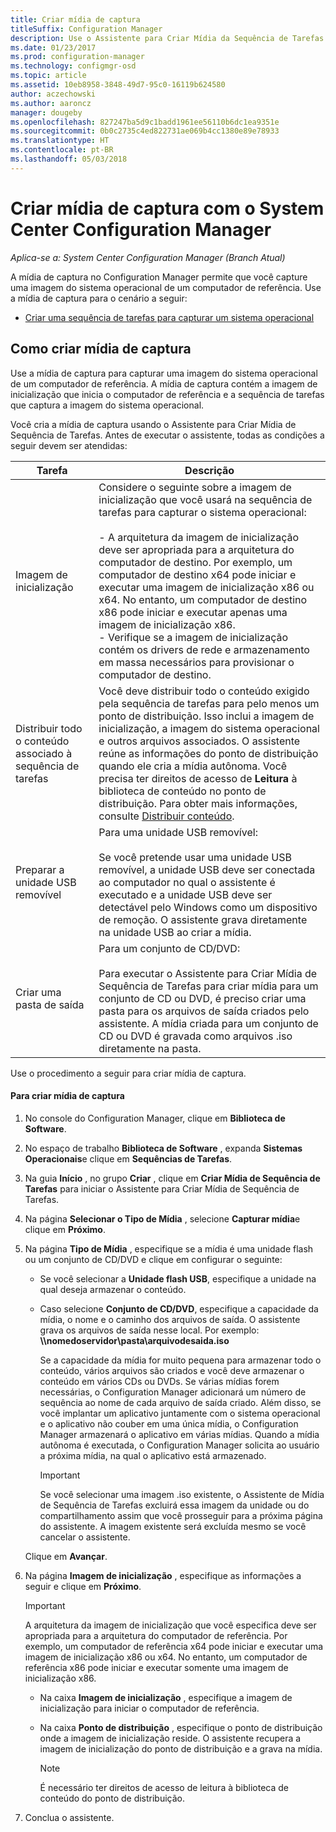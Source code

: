 ```yaml
---
title: Criar mídia de captura
titleSuffix: Configuration Manager
description: Use o Assistente para Criar Mídia da Sequência de Tarefas para criar mídia de captura no Configuration Manager, a fim de capturar uma imagem do sistema operacional de um computador de referência.
ms.date: 01/23/2017
ms.prod: configuration-manager
ms.technology: configmgr-osd
ms.topic: article
ms.assetid: 10eb8958-3848-49d7-95c0-16119b624580
author: aczechowski
ms.author: aaroncz
manager: dougeby
ms.openlocfilehash: 827247ba5d9c1badd1961ee56110b6dc1ea9351e
ms.sourcegitcommit: 0b0c2735c4ed822731ae069b4cc1380e89e78933
ms.translationtype: HT
ms.contentlocale: pt-BR
ms.lasthandoff: 05/03/2018
---
```

# <a name="create-capture-media-with-system-center-configuration-manager"></a>Criar mídia de captura com o System Center Configuration Manager

*Aplica-se a: System Center Configuration Manager (Branch Atual)*

A mídia de captura no Configuration Manager permite que você capture uma imagem do sistema operacional de um computador de referência. Use a mídia de captura para o cenário a seguir:  

-   [Criar uma sequência de tarefas para capturar um sistema operacional](create-a-task-sequence-to-capture-an-operating-system.md)  

##  <a name="BKMK_CreateCaptureMedia"></a> Como criar mídia de captura  
 Use a mídia de captura para capturar uma imagem do sistema operacional de um computador de referência. A mídia de captura contém a imagem de inicialização que inicia o computador de referência e a sequência de tarefas que captura a imagem do sistema operacional.

Você cria a mídia de captura usando o Assistente para Criar Mídia de Sequência de Tarefas. Antes de executar o assistente, todas as condições a seguir devem ser atendidas:  

|Tarefa|Descrição|  
|----------|-----------------|  
|Imagem de inicialização|Considere o seguinte sobre a imagem de inicialização que você usará na sequência de tarefas para capturar o sistema operacional:<br /><br /> -   A arquitetura da imagem de inicialização deve ser apropriada para a arquitetura do computador de destino. Por exemplo, um computador de destino x64 pode iniciar e executar uma imagem de inicialização x86 ou x64. No entanto, um computador de destino x86 pode iniciar e executar apenas uma imagem de inicialização x86.<br />-   Verifique se a imagem de inicialização contém os drivers de rede e armazenamento em massa necessários para provisionar o computador de destino.|  
|Distribuir todo o conteúdo associado à sequência de tarefas|Você deve distribuir todo o conteúdo exigido pela sequência de tarefas para pelo menos um ponto de distribuição. Isso inclui a imagem de inicialização, a imagem do sistema operacional e outros arquivos associados. O assistente reúne as informações do ponto de distribuição quando ele cria a mídia autônoma. Você precisa ter direitos de acesso de **Leitura** à biblioteca de conteúdo no ponto de distribuição.  Para obter mais informações, consulte [Distribuir conteúdo](../../core/servers/deploy/configure/deploy-and-manage-content.md#bkmk_distribute).|  
|Preparar a unidade USB removível|Para uma unidade USB removível:<br /><br /> Se você pretende usar uma unidade USB removível, a unidade USB deve ser conectada ao computador no qual o assistente é executado e a unidade USB deve ser detectável pelo Windows como um dispositivo de remoção. O assistente grava diretamente na unidade USB ao criar a mídia.|  
|Criar uma pasta de saída|Para um conjunto de CD/DVD:<br /><br /> Para executar o Assistente para Criar Mídia de Sequência de Tarefas para criar mídia para um conjunto de CD ou DVD, é preciso criar uma pasta para os arquivos de saída criados pelo assistente. A mídia criada para um conjunto de CD ou DVD é gravada como arquivos .iso diretamente na pasta.|  

 Use o procedimento a seguir para criar mídia de captura.  

#### <a name="to-create-capture-media"></a>Para criar mídia de captura  

1.  No console do Configuration Manager, clique em **Biblioteca de Software**.  

2.  No espaço de trabalho **Biblioteca de Software** , expanda **Sistemas Operacionais**e clique em **Sequências de Tarefas**.  

3.  Na guia **Início** , no grupo **Criar** , clique em **Criar Mídia de Sequência de Tarefas** para iniciar o Assistente para Criar Mídia de Sequência de Tarefas.  

4.  Na página **Selecionar o Tipo de Mídia** , selecione **Capturar mídia**e clique em **Próximo**.  

5.  Na página **Tipo de Mídia** , especifique se a mídia é uma unidade flash ou um conjunto de CD/DVD e clique em configurar o seguinte:  

    -   Se você selecionar a **Unidade flash USB**, especifique a unidade na qual deseja armazenar o conteúdo.  

    -   Caso selecione **Conjunto de CD/DVD**, especifique a capacidade da mídia, o nome e o caminho dos arquivos de saída. O assistente grava os arquivos de saída nesse local. Por exemplo: **\\\nomedoservidor\pasta\arquivodesaida.iso**  

         Se a capacidade da mídia for muito pequena para armazenar todo o conteúdo, vários arquivos são criados e você deve armazenar o conteúdo em vários CDs ou DVDs. Se várias mídias forem necessárias, o Configuration Manager adicionará um número de sequência ao nome de cada arquivo de saída criado. Além disso, se você implantar um aplicativo juntamente com o sistema operacional e o aplicativo não couber em uma única mídia, o Configuration Manager armazenará o aplicativo em várias mídias. Quando a mídia autônoma é executada, o Configuration Manager solicita ao usuário a próxima mídia, na qual o aplicativo está armazenado.  

        > [!IMPORTANT]  
        >  Se você selecionar uma imagem .iso existente, o Assistente de Mídia de Sequência de Tarefas excluirá essa imagem da unidade ou do compartilhamento assim que você prosseguir para a próxima página do assistente. A imagem existente será excluída mesmo se você cancelar o assistente.  

     Clique em **Avançar**.  

6.  Na página **Imagem de inicialização** , especifique as informações a seguir e clique em **Próximo**.  

    > [!IMPORTANT]  
    >  A arquitetura da imagem de inicialização que você especifica deve ser apropriada para a arquitetura do computador de referência. Por exemplo, um computador de referência x64 pode iniciar e executar uma imagem de inicialização x86 ou x64. No entanto, um computador de referência x86 pode iniciar e executar somente uma imagem de inicialização x86.  

    -   Na caixa **Imagem de inicialização** , especifique a imagem de inicialização para iniciar o computador de referência.  

    -   Na caixa **Ponto de distribuição** , especifique o ponto de distribuição onde a imagem de inicialização reside. O assistente recupera a imagem de inicialização do ponto de distribuição e a grava na mídia.  

        > [!NOTE]  
        >  É necessário ter direitos de acesso de leitura à biblioteca de conteúdo do ponto de distribuição.  

7.  Conclua o assistente.  
